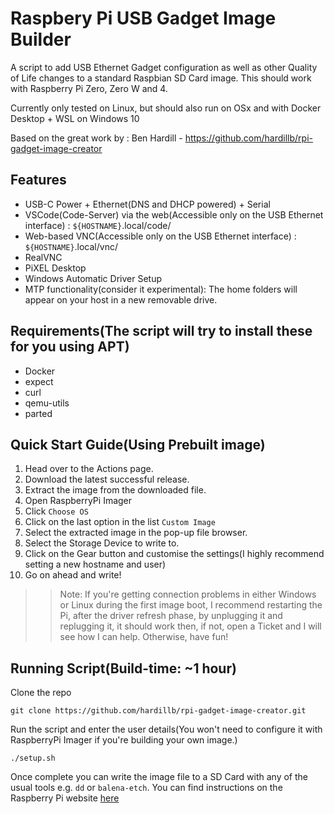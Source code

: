 # Raspbery Pi USB Gadget Image Builder

A script to add USB Ethernet Gadget configuration as well as other Quality of Life changes to a standard Raspbian SD Card image. 
This should work with Raspberry Pi Zero, Zero W and 4.

Currently only tested on Linux, but should also run on OSx and with Docker Desktop + WSL on Windows 10

Based on the great work by : Ben Hardill - https://github.com/hardillb/rpi-gadget-image-creator

## Features
 - USB-C Power + Ethernet(DNS and DHCP powered) + Serial
 - VSCode(Code-Server) via the web(Accessible only on the USB Ethernet interface) : ```${HOSTNAME}```.local/code/
 - Web-based VNC(Accessible only on the USB Ethernet interface) : ```${HOSTNAME}```.local/vnc/
 - RealVNC
 - PiXEL Desktop
 - Windows Automatic Driver Setup
 - MTP functionality(consider it experimental): The home folders will appear on your host in a new removable drive.


## Requirements(The script will try to install these for you using APT)

 - Docker
 - expect
 - curl
 - qemu-utils
 - parted

## Quick Start Guide(Using Prebuilt image)
1. Head over to the Actions page.
2. Download the latest successful release.
3. Extract the image from the downloaded file.
4. Open RaspberryPi Imager
5. Click ```Choose OS```
6. Click on the last option in the list ```Custom Image```
7. Select the extracted image in the pop-up file browser.
8. Select the Storage Device to write to.
9. Click on the Gear button and customise the settings(I highly recommend setting a new hostname and user)
10. Go on ahead and write!
>> Note: If you're getting connection problems in either Windows or Linux during the first image boot, I recommend restarting the Pi, after the driver refresh phase, by unplugging it and replugging it, it should work then, if not, open a Ticket and I will see how I can help. Otherwise, have fun!



## Running Script(Build-time: ~1 hour)
Clone the repo

```
git clone https://github.com/hardillb/rpi-gadget-image-creator.git
```
Run the script and enter the user details(You won't need to configure it with RaspberryPi Imager if you're building your own image.)
```
./setup.sh
```


Once complete you can write the image file to a SD Card with any of the usual tools e.g. `dd` or `balena-etch`.
You can find instructions on the Raspberry Pi website [here](https://www.raspberrypi.org/documentation/installation/installing-images/README.md)
